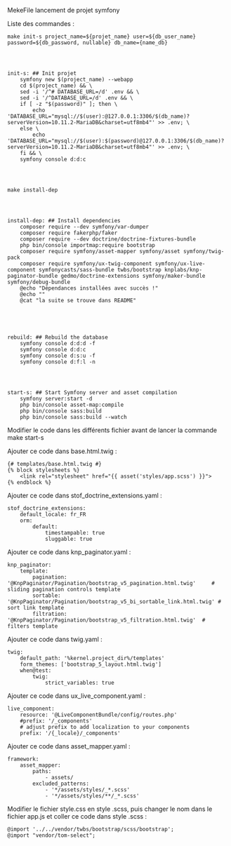 MekeFile lancement de projet symfony




Liste des commandes :



    make init-s project_name=${projet_name} user=${db_user_name} password=${db_password, nullable} db_name={name_db}

    


    init-s: ## Init projet
      	symfony new $(project_name) --webapp
      	cd $(project_name) && \
      	sed -i '/^# DATABASE_URL=/d' .env && \
      	sed -i '/^DATABASE_URL=/d' .env && \
      	if [ -z "$(password)" ]; then \
      		echo 'DATABASE_URL="mysql://$(user):@127.0.0.1:3306/$(db_name)?serverVersion=10.11.2-MariaDB&charset=utf8mb4"' >> .env; \
      	else \
      		echo 'DATABASE_URL="mysql://$(user):$(password)@127.0.0.1:3306/$(db_name)?serverVersion=10.11.2-MariaDB&charset=utf8mb4"' >> .env; \
      	fi && \
      	symfony console d:d:c

       
       

    make install-dep

    
       

    install-dep: ## Install dependencies
        composer require --dev symfony/var-dumper
        composer require fakerphp/faker
        composer require --dev doctrine/doctrine-fixtures-bundle
        php bin/console importmap:require bootstrap
        composer require symfony/asset-mapper symfony/asset symfony/twig-pack
        composer require symfony/ux-twig-component symfony/ux-live-component symfonycasts/sass-bundle twbs/bootstrap knplabs/knp-paginator-bundle gedmo/doctrine-extensions symfony/maker-bundle symfony/debug-bundle
        @echo "Dépendances installées avec succès !"
        @echo ""
        @cat "la suite se trouve dans README" 


        


    rebuild: ## Rebuild the database
        symfony console d:d:d -f
        symfony console d:d:c
        symfony console d:s:u -f
        symfony console d:f:l -n


        
  
    start-s: ## Start Symfony server and asset compilation
        symfony server:start -d
        php bin/console asset-map:compile
        php bin/console sass:build
        php bin/console sass:build --watch


        


Modifier le code dans les différents fichier avant de lancer la commande make start-s


Ajouter ce code dans base.html.twig :

    {# templates/base.html.twig #}
    {% block stylesheets %}
        <link rel="stylesheet" href="{{ asset('styles/app.scss') }}">
    {% endblock %}

Ajouter ce code dans stof_doctrine_extensions.yaml :

    stof_doctrine_extensions:
        default_locale: fr_FR
        orm:
            default:
                timestampable: true
                sluggable: true

Ajouter ce code dans knp_paginator.yaml :

    knp_paginator:
        template:
            pagination: '@KnpPaginator/Pagination/bootstrap_v5_pagination.html.twig'     # sliding pagination controls template
            sortable: '@KnpPaginator/Pagination/bootstrap_v5_bi_sortable_link.html.twig' # sort link template
            filtration: '@KnpPaginator/Pagination/bootstrap_v5_filtration.html.twig'  # filters template

Ajouter ce code dans twig.yaml :

    twig:
        default_path: '%kernel.project_dir%/templates'
        form_themes: ['bootstrap_5_layout.html.twig']
        when@test:
            twig:
                strict_variables: true

Ajouter ce code dans ux_live_component.yaml :

    live_component:
        resource: '@LiveComponentBundle/config/routes.php'
        #prefix: '/_components'
        # adjust prefix to add localization to your components
        prefix: '/{_locale}/_components'

Ajouter ce code dans asset_mapper.yaml :

    framework:
        asset_mapper:
            paths:
                - assets/
            excluded_patterns:
                - '*/assets/styles/_*.scss'
                - '*/assets/styles/**/_*.scss'

Modifier le fichier style.css en style .scss, puis changer le nom dans le fichier app.js et coller ce code dans style .scss :

    @import '../../vendor/twbs/bootstrap/scss/bootstrap';
    @import "vendor/tom-select";
